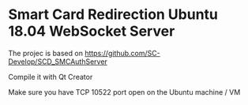 # Smart Card Redirection Ubuntu 18.04 WebSocket Server

The projec is based on https://github.com/SC-Develop/SCD_SMCAuthServer

Compile it with Qt Creator

Make sure you have TCP 10522 port open on the Ubuntu machine / VM
